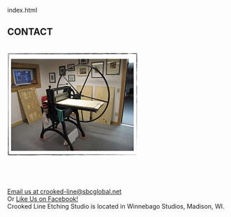 index.html
<div id="artist"><h2>CONTACT</h2><br></div>
   
<div class="blockinfo"><div id="press"><img src="files/STUDIO-PRESS.jpg" alt="Studio Press" ></div>   
<div class="about_copy">
<br><br><br><br>
<a href="mailto:crooked-line@sbcglobal.net">Email us at crooked-line@sbcglobal.net</a><br> Or
<a href="https://www.facebook.com/pages/Crooked-Line-Etching-Studio/104853156214447?fref=ts">Like Us on Facebook!</a><br>
Crooked Line Etching Studio is located in Winnebago Studios, Madison, WI. 
<br><br><br><br><br>
